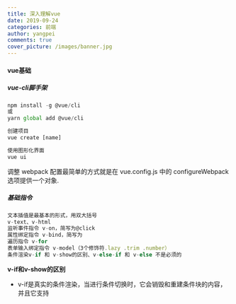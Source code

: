 ```yaml
---
title: 深入理解vue
date: 2019-09-24
categories: 前端
author: yangpei
comments: true
cover_picture: /images/banner.jpg
---
```

<!-- more -->



#### vue基础
##### vue-cli脚手架

```javascript
npm install -g @vue/cli
或
yarn global add @vue/cli

创建项目
vue create [name]

使用图形化界面
vue ui
```
调整 webpack 配置最简单的方式就是在 vue.config.js 中的 configureWebpack 选项提供一个对象.
##### 基础指令
```javascript
文本插值是最基本的形式，用双大括号
v-text、v-html
监听事件指令 v-on，简写为@click
属性绑定指令 v-bind，简写为
遍历指令 v-for
表单输入绑定指令 v-model（3个修饰符.lazy .trim .number）
条件渲染v-if 和 v-show的区别、v-else-if 和 v-else 不是必须的
```
**v-if和v-show的区别**
- v-if是真实的条件渲染，当进行条件切换时，它会销毁和重建条件块的内容，并且它支持<template>语法；
- v-show的条件切换时基于css的display属性，所以不会销毁和重建条件块的内容；
- 当你频繁需要切换条件时，推荐使用v-show；否则使用v-if；

##### class绑定

```javascript
// 1.对象语法
v-bind:class="{ active: isActive, 'text-danger': hasError }
data: {  
isActive: true,
  hasError: false
}
// 2.数组语法
<div v-bind:class="[activeClass, errorClass]"></div>
<div v-bind:class="[{ active: isActive }, errorClass]"></div>
<div v-bind:class="[isActive ? activeClass : '', errorClass]"></div>
// 3.Style绑定
v-bind:style="{ color: activeColor, fontSize: fontSize + 'px' }"

```

##### 事件修饰符

```javascript
vue还为v-on提供了事件修饰符
  .stop 阻止事件继续传播
  .prevent 提交的事件不再阻止页面
  .capture 添加事件监听器时使用事件捕获模式
  .self 只当在event.target是当前元素自身时触发处理函数
  .once 点击事件将只触发一次
  .passive 滚动事件的默认行为将会立即触发

1   <div v-on:click.prevent="greet">1</div>//等价于event.preventDefault()
2   <div v-on:click.stop="greet">2</div>//等价于event.stopPropagation()
3   <div v-on:click.capture="greet">3</div>//等价于事件回调函数采用捕获阶段监听事件
4   <div v-on:click.self="greet">4</div>//等价于event.target

```
##### nextTick
在下次 DOM 更新循环结束之后执行延迟回调。在修改数据之后立即使用这个方法，获取更新后的 DOM。
需要注意的是，在 created 和 mounted 阶段，如果需要操作渲染后的试图，也要使用 nextTick 方法。
![nextTick.png](https://i.loli.net/2019/09/26/oZsLnaCRl3qQJkM.png)
```javascript
// 这样可以，nextTick里面的代码会在DOM更新后执行
Vue.nextTick(function(){
    console.log(vm.$el.textContent) //可以得到'changed'
})

// 注意 mounted 不会承诺所有的子组件也都一起被挂载。如果你希望等到整个视图都渲染完毕，可以用 vm.$nextTick 替换掉 mounted
mounted: function () {
  this.$nextTick(function () {
    // Code that will run only after the
    // entire view has been rendered
  })
}

```
##### vue-router
[Vue2.0之vue-router](http://www.imooc.com/article/70052)

[vue-router 60分钟快速入门](https://www.cnblogs.com/keepfool/p/5690366.html)

安装vue-router

几种实现方式动态路由匹配、嵌套路由、编程式路由、命名路由
命名视图、重定向与别名、路由组件传参

**导航护卫**

**全局前置守卫**当一个导航触发时，全局前置守卫按照创建顺序调用。守卫是异步解析执行，此时导航在所有守卫 resolve 完之前一直处于 等待中。

**全局解析守卫**这和 router.beforeEach 类似，区别是在导航被确认之前，同时在所有组件内守卫和异步路由组件被解析之后，解析守卫就被调用。

**全局后置钩子**
transition 可以定义路由过渡动画

##### vuex
`npm install vuex –save`

1. **state**：定义全局状态属性
this.$store.state.showFooter
2. **getters**：和vue计算属性computed一样，来实时监听state值的变化(最新状态)，并把它也仍进Vuex.Store里面
3. **mutations**：具体的用法就是给里面的方法传入参数state或额外的参数,然后利用vue的双向数据驱动进行值的改变，同样的定义好之后也把这个mutations扔进Vuex.Store里面
this.$store.commit('show')
4. **actions**：通常用于异步操作或是mutations的封装，可以包含任意异步操作，这里面的方法是用来异步触发mutations里面的方法，actions里面自定义的函数接收一个context参数和要变化的形参，context与store实例具有相同的方法和属性，所以它可以执行context.commit(' '),然后也不要忘了把它也扔进Vuex.Store里面
this.$store.dispatch('showFooter')

举个栗子：
```javascript
import Vue from 'vue';
import Vuex from 'vuex';
Vue.use(Vuex);
 const state={   //要设置的全局访问的state对象
     showFooter: true,
     changableNum:0
     //要设置的初始属性值
   };
const getters = {   //实时监听state值的变化(最新状态)
    isShow(state) {  //承载变化的showFooter的值
       return state.showFooter
    },
    getChangedNum(){  //承载变化的changebleNum的值
       return state.changableNum
    }
};
const mutations = {
    show(state) {   //自定义改变state初始值的方法，这里面的参数除了state之外还可以再传额外的参数(变量或对象);
        state.showFooter = true;
    },
    hide(state) {  //同上
        state.showFooter = false;
    },
    newNum(state,sum){ //同上，这里面的参数除了state之外还传了需要增加的值sum
       state.changableNum+=sum;
    }
};
 const actions = {
    hideFooter(context) {  //自定义触发mutations里函数的方法，context与store 实例具有相同方法和属性
        context.commit('hide');
    },
    showFooter(context) {  //同上注释
        context.commit('show');
    },
    getNewNum(context,num){   //同上注释，num为要变化的形参
        context.commit('newNum',num)
     }
};
  const store = new Vuex.Store({
       state,
       getters,
       mutations,
       actions
});
export default store;

```
modules 模块化 以及 组件中引入 mapGetters、mapActions 和 mapStates的使用
```javascript
import {mapState,mapGetters,mapActions} from 'vuex';
computed:{
    	...mapState({  //这里的...是超引用，ES6的语法，意思是state里有多少属性值我可以在这里放多少属性值
         isShow:state=>state.footerStatus.showFooter //注意这些与上面的区别就是state.footerStatus,
      }),
...mapActions('collection',[ //collection是指modules文件夹下的collection.js
          'invokePushItems'  //collection.js文件中的actions里的方法，在上面的@click中执行并传入实参
      ])，
...mapGetters('collection',{ //用mapGetters来获取collection.js里面的getters
            arrList:'renderCollects'
      })
}
```

##### vue生命周期
vue生命周期:Vue 实例从创建到销毁的过程，就是生命周期。从开始创建、初始化数据、编译模板、挂载Dom→渲染、更新→渲染、销毁等一系列过程，称之为 Vue 的生命周期。它的生命周期中有多个事件钩子，让我们在控制整个Vue实例的过程时更容易形成好的逻辑。

总共分为 8 个阶段beforeCreate（创建前） created（创建后） beforeMount（载入前） mounted（载入后） beforeUpdate（更新前）, updated（更新后） beforeDestroy（销毁前） destroyed（销毁后）。
- 创建前/后：在 beforeCreate 阶段，vue 实例的挂载元素 el 还没有。
- 载入前/后：在 beforeMount 阶段，vue 实例的$el 和 data 都初始化了，但还是挂载之前为虚拟的 dom 节点，data.message 还未替换。在 mounted 阶段，vue 实例挂载完成，data.message 成功渲染。
- 更新前/后：当 data 变化时，会触发 beforeUpdate 和 updated 方法。
- 销毁前/后：在执行 destroy 方法后，对 data 的改变不会再触发周期函数，说明此时 vue 实例已经解除了事件监听以及和 dom 的绑定，但是 dom 结构依然存在。
- 另外还有 keep-alive 独有的生命周期，分别为 activated 和 deactivated 。用 keep-alive 包裹的组件在切换时不会进行销毁，而是缓存到内存中并执行 deactivated 钩子函数，命中缓存渲染后会执行 activated钩子函数。

**应用场景？**

- beforeCreate 可以在此时加一些loading效果，在created时进行移除
- created 需要异步请求数据的方法可以在此时执行，完成数据的初始化
- mounted 当需要操作dom的时候执行，可以配合$.nextTick 使用进行单一事件对数据的更新后更新dom
- updated 当数据更新需要做统一业务处理的时候使用

##### vue调试方法
1. [在 VS Code 中调试](https://cn.vuejs.org/v2/cookbook/debugging-in-vscode.html)

vscode安装Debugger for Chrome。在vue.config.js中设置source-map：

```javascript
module.exports = {
  configureWebpack: {
    devtool: 'source-map'
  }
}
```
点击“调试”>“添加配置”，生成launch.json，注意url的端口要与项目运行的端口一致，点击“开始调试”即可。

```javascript
{
  "version": "0.2.0",
  "configurations": [{
    "type": "chrome",
    "request": "launch",
    "name": "vuejs: chrome",
    "url": "http://localhost:8081",
    "webRoot": "${workspaceFolder}/src",
    "breakOnLoad": true,
    "sourceMapPathOverrides": {
      "webpack:///./src/*": "${webRoot}/*"
    }
  }]
}
```

2. [Vue DevTools](https://cn.vuejs.org/v2/cookbook/debugging-in-vscode.html#Vue-Devtools)

直接在chrome中下载此插件即可。


**对于Vue-cli创建的工程化项目，哪些方式可以调试应用？**
- 使用vue官方推荐的devTools进行调试（官方推荐的dev-Tools是最方便去查看vue的状态管理、vue变量的工具）
- 在webpack配置代码中打开source-map，插入debugger，使用chrome的调试窗口（但是要注意这种方式，不方便查看vuex的状态变化，vuex的commit事件无法监听）
- 使用alert, console.log，JSON.stringfy打印相关的日志（这个是最大众，最简单，也是最普通的一种方式了）

#### vue原理
##### 组件化思想
**组件化**是将页面的功能模块进行拆分、封装，组件代码包含了组件所有的功能代码与样式。
**组件化的作用**是复用、高可维护性。
组件化不局限于前端代码，而是一种设计思想。

##### vue响应式原理

[官方解释](https://cn.vuejs.org/v2/guide/reactivity.html)

如何追踪数据变化？

当你把一个普通的 JavaScript 对象传入 Vue 实例作为 data 选项，Vue 将遍历此对象所有的属性，并使用 Object.defineProperty 把这些属性全部转为 getter/setter。

这些 getter/setter 对用户来说是不可见的，但是在内部它们让 Vue 能够追踪依赖，在属性被访问和修改时通知变更。

以下是官方的流程图:
<img alt="vue响应式原理" src="https://i.loli.net/2019/09/26/Bi9arClmjRevOoY.jpg" width="60%"/>
由上图可知，每个组件实例都对应一个 watcher 实例，它会在组件渲染的过程中把“接触”过的数据属性记录为依赖（借用getter实现）。之后当依赖项的 setter 触发时，会通知 watcher，从而使它关联的组件重新渲染。

##### vue双向绑定原理
vue实现数据双向绑定主要是：采用**数据劫持结合发布者-订阅者模式**的方式，通过 **Object.defineProperty（）** 来劫持各个属性的setter，getter，在数据变动时发布消息给订阅者，触发相应监听回调。

当把一个普通 Javascript 对象传给 Vue 实例来作为它的 data 选项时，Vue 将遍历它的属性，用 Object.defineProperty 将它们转为 getter/setter。用户看不到 getter/setter，但是在内部它们让 Vue 追踪依赖，在属性被访问和修改时通知变化。

vue的数据双向绑定 将MVVM作为数据绑定的入口，整合Observer，Compile和Watcher三者，通过Observer来监听自己的model的数据变化，通过Compile来解析编译模板指令（vue中是用来解析），最终利用watcher搭起observer和Compile之间的通信桥梁，达到数据变化 —>视图更新；视图交互变化（input）—>数据model变更双向绑定效果。
<img alt="vue双向绑定" src="https://i.loli.net/2019/09/26/jaxvf63mpghXLR5.png" width="60%"/>
<img alt="vue双向绑定" src="https://i.loli.net/2019/09/26/WSqI6amD3BVx5G8.png" width="60%"/>
veu2.0使用Object.defineProperty存在一些缺陷，vue3.0改为使用proxy实现双向数据绑定。

**如何正确地更新页面列表list中第2个元素？**

由于 JavaScript 的限制，Vue 不能检测以下数组的变动：
- 当你利用索引直接设置一个数组项时，例如：vm.items[indexOfItem] = newValue
- 当你修改数组的长度时，例如：vm.items.length = newLength

所以，不能采用在Vue的实例中，this.lists[1] = data，或是在数据请求的回调中，使用vm.lists[1] = data。

解决方案：
- 在数据请求的回调中，使用$set方法，Vue.$set(vm.lists, 1, data) [对应API](https://cn.vuejs.org/v2/guide/list.html#%E6%B3%A8%E6%84%8F%E4%BA%8B%E9%A1%B9)
- new一个新的数组listsNew，然后把第二个元素改成data，然后把this.lists = listsNew，赋值给数组。

#### 其他知识点
##### hash模式 和 history模式
**hash模式**：
在浏览器中符号“#”，#以及#后面的字符称之为hash，用window.location.hash读取

**特点：** hash虽然在URL中，但不被包括在HTTP请求中；用来指导浏览器动作，对服务端安全无用，hash不会重加载页面。
hash 模式下，仅 hash 符号之前的内容会被包含在请求中，如 http://www.xxx.com，因此对于后端来说，即使没有做到对路由的全覆盖，也不会返回 404 错误。

**history模式**：history采用HTML5的新特性；且提供了两个新方法：pushState（），replaceState（）可以对浏览器历史记录栈进行修改，以及popState事件的监听到状态变更。
history 模式下，前端的 URL 必须和实际向后端发起请求的 URL 一致，如 `http://www.xxx.com/items/id`。 后端如果缺少对 /items/id 的路由处理，将返回 404 错误。

**特点**：Vue-Router 官网里如此描述“不过这种模式要玩好，还需要后台配置支持……所以呢，你要在服务端增加一个覆盖所有情况的候选资源：如果 URL 匹配不到任何静态资源，则应该返回同一个 index.html 页面，这个页面就是你 app 依赖的页面。”

##### keep-alive
keep-alive是 Vue 内置的一个组件，可以使被包含的组件保留状态，或避免重新渲染。
在vue 2.1.0 版本之后，keep-alive新加入了两个属性: include(包含的组件缓存) 与 exclude(排除的组件不缓存，优先级大于include) 

##### computed 和 watch
**computed**： 是计算属性，依赖其它属性值，并且 computed 的值有缓存，只有它依赖的属性值发生改变，下一次获取 computed 的值时才会重新计算 computed 的值；

**watch**： 更多的是「观察」的作用，类似于某些数据的监听回调 ，每当监听的数据变化时都会执行回调进行后续操作；

运用场景：
- 当我们需要进行数值计算，并且依赖于其它数据时，应该使用 computed，因为可以利用 computed 的缓存特性，避免每次获取值时，都要重新计算；
- 当我们需要在数据变化时执行异步或开销较大的操作时，应该使用 watch，使用 watch 选项允许我们执行异步操作 ( 访问一个 API )，限制我们执行该操作的频率，并在我们得到最终结果前，设置中间状态。这些都是计算属性无法做到的。

##### vue项目性能优化
**（1）代码层面的优化**

- v-if 和 v-show 区分使用场景
- computed 和 watch 区分使用场景
- v-for 遍历必须为 item 添加 key，且避免同时使用 v-if
- 长列表性能优化
- 事件的销毁
- 图片资源懒加载
- 路由懒加载
- 第三方插件的按需引入
- 优化无限列表性能
- 服务端渲染 SSR or 预渲染

**（2）Webpack 层面的优化**
- Webpack 对图片进行压缩
- 减少 ES6 转为 ES5 的冗余代码
- 提取公共代码
- 模板预编译
- 提取组件的 CSS
- 优化 SourceMap
- 构建结果输出分析
- Vue 项目的编译优化

**（3）基础的 Web 技术的优化**
- 开启 gzip 压缩
- 浏览器缓存
- CDN 的使用
- 使用 Chrome Performance 查找性能瓶颈

##### vue3.0
Vue 3.0 正走在发布的路上，Vue 3.0 的目标是让 Vue 核心变得更小、更快、更强大，因此 Vue 3.0 增加以下这些新特性：

**（1）监测机制的改变**

3.0 将带来基于代理 Proxy 的 observer 实现，提供全语言覆盖的反应性跟踪。这消除了 Vue 2 当中基于 Object.defineProperty 的实现所存在的很多限制：
- 只能监测属性，不能监测对象
- 检测属性的添加和删除；
- 检测数组索引和长度的变更；
- 支持 Map、Set、WeakMap 和 WeakSet。
新的 observer 还提供了以下特性：
- 用于创建 observable 的公开 API。这为中小规模场景提供了简单轻量级的跨组件状态管理解决方案。
- 默认采用惰性观察。在 2.x 中，不管反应式数据有多大，都会在启动时被观察到。如果你的数据集很大，这可能会在应用启动时带来明显的开销。在 3.x 中，只观察用于渲染应用程序最初可见部分的数据。
- 更精确的变更通知。在 2.x 中，通过 Vue.set 强制添加新属性将导致依赖于该对象的 watcher 收到变更通知。在 3.x 中，只有依赖于特定属性的 watcher 才会收到通知。
- 不可变的 observable：我们可以创建值的“不可变”版本（即使是嵌套属性），除非系统在内部暂时将其“解禁”。这个机制可用于冻结 prop 传递或 Vuex 状态树以外的变化。
- 更好的调试功能：我们可以使用新的 renderTracked 和 renderTriggered 钩子精确地跟踪组件在什么时候以及为什么重新渲染。

**（2）模板**

模板方面没有大的变更，只改了作用域插槽，2.x 的机制导致作用域插槽变了，父组件会重新渲染，而 3.0 把作用域插槽改成了函数的方式，这样只会影响子组件的重新渲染，提升了渲染的性能。
同时，对于 render 函数的方面，vue3.0 也会进行一系列更改来方便习惯直接使用 api 来生成 vdom 。

**（3）对象式的组件声明方式**

vue2.x 中的组件是通过声明的方式传入一系列 option，和 TypeScript 的结合需要通过一些装饰器的方式来做，虽然能实现功能，但是比较麻烦。3.0 修改了组件的声明方式，改成了类式的写法，这样使得和 TypeScript 的结合变得很容易。

此外，vue 的源码也改用了 TypeScript 来写。其实当代码的功能复杂之后，必须有一个静态类型系统来做一些辅助管理。现在 vue3.0 也全面改用 TypeScript 来重写了，更是使得对外暴露的 api 更容易结合 TypeScript。静态类型系统对于复杂代码的维护确实很有必要。

**（4）其它方面的更改**

vue3.0 的改变是全面的，上面只涉及到主要的 3 个方面，还有一些其他的更改：
- 支持自定义渲染器，从而使得 weex 可以通过自定义渲染器的方式来扩展，而不是直接 fork 源码来改的方式。
- 支持 Fragment（多个根节点）和 Protal（在 dom 其他部分渲染组建内容）组件，针对一些特殊的场景做了处理。
- 基于 treeshaking 优化，提供了更多的内置功能。


**vue应用**

**父子组件通信中常用方法**
1. 在父组件中，使用component引用子组件，然后使用props属性：
`<child-component :property="data"></child-component>`
2. 使用Vuex状态管理进行父子组件通信，定义store.js，并定义state，在state中定义传递的属性比如叫childProperty。然后，在子组件中，使用`store.state.childProperty`进行使用。
3. 使用router中的Params进行传参（即路径传参）,
设置路由`/child/:id`，当访问到/child/1元素的时候，在子组件中，使用`this.$route.params.id`的方式进行使用

++不推荐使用LocalStorage缓存传参++，虽然使用缓存也可以获取到数据。但是，这不是推荐的做法，也不方便管理，容易丢失数据或者是数据紊乱（因为没有及时清理与回收）


**vue-cli与elementui集成**

```javascript
// 安装element
vue add element


// main.js引入element
import Vue from 'vue';
import ElementUI from 'element-ui';
import 'element-ui/lib/theme-chalk/index.css';
import App from './App.vue';

Vue.use(ElementUI);

new Vue({
  el: '#app',
  render: h => h(App)
});


// 实现按需引入
npm install babel-plugin-component -D
// .babelrc
{
  "presets": [["es2015", { "modules": false }]],
  "plugins": [
    [
      "component",
      {
        "libraryName": "element-ui",
        "styleLibraryName": "theme-chalk"
      }
    ]
  ]
}
// main.js
import Vue from 'vue';
import { Button, Select } from 'element-ui';
import App from './App.vue';

Vue.component(Button.name, Button);
Vue.component(Select.name, Select);
/* 或写为
 * Vue.use(Button)
 * Vue.use(Select)
 */

new Vue({
  el: '#app',
  render: h => h(App)
});
```

##### 服务器渲染SSR 
[Vue SSR指南](https://ssr.vuejs.org/zh/)

[从零开始搭建vue-ssr系列](https://segmentfault.com/a/1190000009352740)

**nuxt.js**
[官网](https://zh.nuxtjs.org/guide)
[学习笔记](https://iiong.com/nuxtjs-notes/)
[视频教程](https://www.bilibili.com/video/av37607677/?p=7)

客户端渲染和服务器端渲染的最重要的区别就是究竟是谁来完成html文件的完整拼接，如果是在服务器端完成的，然后返回给客户端，就是服务器端渲染，而如果是前端做了更多的工作完成了html的拼接，则就是客户端渲染
。
创建nuxt项目：
```javascript
yarn create nuxt-app <项目名>
yarn install
cnpm run dev
// 如果要使用 sass 就必须要安装 node-sass和sass-loader
npm install --save-dev node-sass sass-loader
```

<img src="https://i.loli.net/2019/09/26/jBaK4dVUvDIHWPy.png" width="60%" alt="nuxt"/>

[相关文章](http://www.imooc.com/article/72021)

前端vue等框架打包的项目一般为SPA应用，而单页面是不利于SEO的，现在的解决方案有两种：
- SSR服务器渲染
- 预渲染模式(这比服务端渲染要简单很多，而且可以配合 vue-meta-info 来生成title和meta标签，基本可以满足SEO的需求 )
　  
**TIPS** : 使用预渲染vue-router必须使用history模式。当然，有时候我们也可能会遇到让人头疼的SEO问题，那么使用此插件配合 prerender-spa-plugin 也是再合适不过了
<img src="https://i.loli.net/2019/09/26/C9B2uKNRY8fecvg.png" width="50%" alt="nuxt流程图"/>
[Vue SEO处理1——Vue-meta-info&prerender-spa-plugin](https://blog.csdn.net/aeoliancrazy/article/details/79539143)

##### 警惕内存泄漏
- beforeDestroy()、destroyed钩子清除出定时器、相关变量置为null
- 使用内建的 keep-alive组件，状态就会保留，因此就留在了内存里

要确保测试应用的内存泄漏问题并在适当的时机做必要的组件清理。

##### 页面过渡动画
Vue 在插入、更新或者移除 DOM 时，提供多种不同方式的应用过渡效果。
包括以下工具：

- 在 CSS 过渡和动画中自动应用 class
- 可以配合使用第三方 CSS 动画库，如 Animate.css
- 在过渡钩子函数中使用 JavaScript 直接操作 DOM
- 可以配合使用第三方 JavaScript 动画库，如 Velocity.js
    
Vue 提供了 transition的封装组件，在下列情形中，可以给任何元素和组件添加进入/离开过渡

- 条件渲染 (使用 v-if)
- 条件展示 (使用 v-show)
- 动态组件
- 组件根节点

在进入/离开的过渡中，会有 6 个 class 切换。
<img src="https://i.loli.net/2019/09/26/DHv8Tj6kUKgMXut.jpg" alt="vue页面过渡" width="60%"/>
对于 Vue 的过渡系统和其他第三方 CSS 动画库，如 Animate.css 结合使用十分有用。

##### 可复用的过渡
过渡可以通过 Vue的组件系统实现复用。要创建一个可复用过渡组件，你需要做的就是将 <transition> 或者 <transition-group> 作为根组件，然后将任何子组件放置在其中就可以了。

```javascript
Vue.component('my-special-transition', {
  template: '\
    <transition\
      name="very-special-transition"\
      mode="out-in"\
      v-on:before-enter="beforeEnter"\
      v-on:after-enter="afterEnter"\
    >\
      <slot></slot>\
    </transition>\
  ',
  methods: {
    beforeEnter: function (el) {
      // ...
    },
    afterEnter: function (el) {
      // ...
    }
  }
})
```
##### vue-router
[vue-router](https://router.vuejs.org/zh/)
##### vuex
[vuex](https://vuex.vuejs.org/zh/)